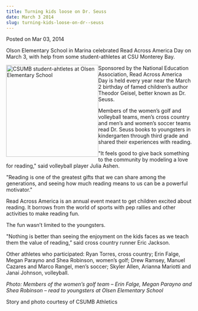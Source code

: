 ```yaml
---
title: Turning kids loose on Dr. Seuss
date: March 3 2014
slug: turning-kids-loose-on-dr--seuss
---
```





<span class="date">Posted on Mar 03, 2014    </span>
<p>Olson Elementary School in Marina celebrated Read Across America
Day on March 3, with help from some student-athletes at CSU
Monterey Bay.</p>
<p><img alt="CSUMB student-ahtletes at Olsen Elementary School" src="http://news.csumb.edu/sites/default/files/65/attachments/news/images/women_golfers.jpg" style="float:left; width:250px; height:250px">Sponsored by the
National Education Association, Read Across America Day is held
every year near the March 2 birthday of famed children&#x2019;s author
Theodor Geisel, better known as Dr. Seuss.</img></p>
<p>Members of the women&#x2019;s golf and volleyball teams, men&#x2019;s cross
country and men&#x2019;s and women&#x2019;s soccer teams read Dr. Seuss books to
youngsters in kindergarten through third grade and shared their
experiences with reading.</p>
<p>&quot;It feels good to give back something to the community by
modeling a love for reading,&quot; said volleyball player Julia
Ashen.</p>
<p>&quot;Reading is one of the greatest gifts that we can share among
the generations, and seeing how much reading means to us can be a
powerful motivator.&quot;</p>
<p>Read Across America is an annual event meant to get children
excited about reading. It borrows from the world of sports with pep
rallies and other activities to make reading fun.</p>
<p>The fun wasn&#x2019;t limited to the youngsters.</p>
<p>&quot;Nothing is better than seeing the enjoyment on the kids faces
as we teach them the value of reading,&#x201D; said cross country runner
Eric Jackson.</p>
<p>Other athletes who participated: Ryan Torres, cross country;
Erin Falge, Megan Parayno and Shea Robinson, women&#x2019;s golf; Drew
Ramsey, Manuel Cazares and Marco Rangel, men&#x2019;s soccer; Skyler
Allen, Arianna Mariotti and Janai Johnson, volleyball.</p>
<p class="small"><em>Photo: Members of the women&#x2019;s golf team &#x2013; Erin
Falge, Megan Parayno and Shea Robinson &#x2013; read to youngsters at
Olsen Elementary School</em></p>
<p>Story and photo courtesy of CSUMB Athletics</p>
<p><br>
&#xA0;</br></p>





